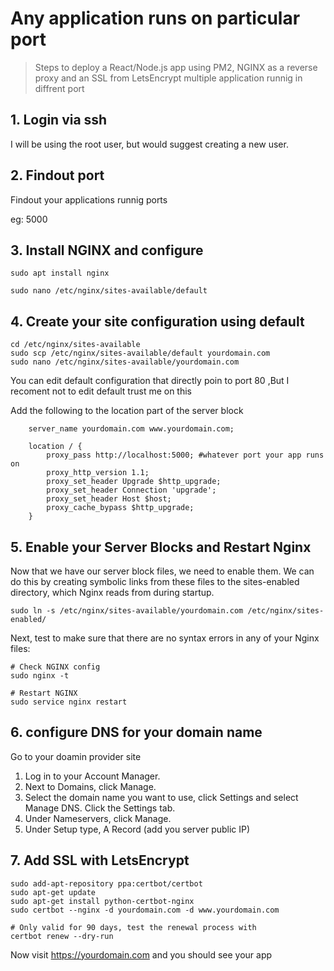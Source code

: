 # Any application runs on particular port

> Steps to deploy a React/Node.js app using PM2, NGINX as a reverse proxy and an SSL from LetsEncrypt multiple application runnig in diffrent port



## 1. Login via ssh
 I will be using the root user, but would suggest creating a new user.

## 2. Findout port
Findout your applications runnig ports

eg: 5000

## 3. Install NGINX and configure
```
sudo apt install nginx

sudo nano /etc/nginx/sites-available/default
```


## 4. Create your site configuration using default

```
cd /etc/nginx/sites-available
sudo scp /etc/nginx/sites-available/default yourdomain.com
sudo nano /etc/nginx/sites-available/yourdomain.com
```

You can edit default configuration that directly poin to port 80 ,But I recoment not to edit default trust me on this 


Add the following to the location part of the server block
```
    server_name yourdomain.com www.yourdomain.com;

    location / {
        proxy_pass http://localhost:5000; #whatever port your app runs on
        proxy_http_version 1.1;
        proxy_set_header Upgrade $http_upgrade;
        proxy_set_header Connection 'upgrade';
        proxy_set_header Host $host;
        proxy_cache_bypass $http_upgrade;
    }
```


## 5. Enable your Server Blocks and Restart Nginx

Now that we have our server block files, we need to enable them. We can do this by creating symbolic links from these files to the sites-enabled directory, which Nginx reads from during startup.

```
sudo ln -s /etc/nginx/sites-available/yourdomain.com /etc/nginx/sites-enabled/
```

Next, test to make sure that there are no syntax errors in any of your Nginx files:

```
# Check NGINX config
sudo nginx -t

# Restart NGINX
sudo service nginx restart
```


## 6. configure DNS for your domain name 
Go to your doamin provider site 



1. Log in to your Account Manager.
2. Next to Domains, click Manage.
3. Select the domain name you want to use, click Settings and select Manage DNS. Click the Settings tab.
4. Under Nameservers, click Manage.
5. Under Setup type, A Record (add you server public IP)

## 7. Add SSL with LetsEncrypt
```
sudo add-apt-repository ppa:certbot/certbot
sudo apt-get update
sudo apt-get install python-certbot-nginx
sudo certbot --nginx -d yourdomain.com -d www.yourdomain.com

# Only valid for 90 days, test the renewal process with
certbot renew --dry-run
```

Now visit https://yourdomain.com and you should see your app